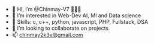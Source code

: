 - 👋 Hi, I’m @Chinmay-V7 👨🏽‍🎓
- 👀 I’m interested in Web-Dev AI, Ml and Data science
- 🌱 Skills: c, c++, python, javascript, PHP, Fullstack, DSA
- 💞️ I’m looking to collaborate on projects
- 📫 chinmay2k3v@gmail.com

<!---
Chinmay-V7/Chinmay-V7 is a ✨ special ✨ repository because its `README.md` (this file) appears on your GitHub profile.
You can click the Preview link to take a look at your changes.
--->
